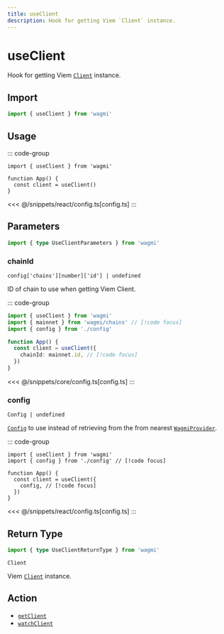 ```yaml
---
title: useClient
description: Hook for getting Viem `Client` instance.
---
```


# useClient

Hook for getting Viem [`Client`](https://viem.sh/docs/clients/custom.html) instance.

## Import

```ts
import { useClient } from 'wagmi'
```

## Usage

::: code-group
```tsx [index.tsx]
import { useClient } from 'wagmi'

function App() {
  const client = useClient()
}
```
<<< @/snippets/react/config.ts[config.ts]
:::

## Parameters

```ts
import { type UseClientParameters } from 'wagmi'
```

### chainId

`config['chains'][number]['id'] | undefined`

ID of chain to use when getting Viem Client.

::: code-group
```ts [index.ts]
import { useClient } from 'wagmi'
import { mainnet } from 'wagmi/chains' // [!code focus]
import { config } from './config'

function App() {
  const client = useClient({
    chainId: mainnet.id, // [!code focus]
  })
}
```
<<< @/snippets/core/config.ts[config.ts]
:::

### config

`Config | undefined`

[`Config`](/react/api/createConfig#config) to use instead of retrieving from the from nearest [`WagmiProvider`](/react/api/WagmiProvider).

::: code-group
```tsx [index.tsx]
import { useClient } from 'wagmi'
import { config } from './config' // [!code focus]

function App() {
  const client = useClient({
    config, // [!code focus]
  })
}
```
<<< @/snippets/react/config.ts[config.ts]
:::

## Return Type

```ts
import { type UseClientReturnType } from 'wagmi'
```

`Client`

Viem [`Client`](https://viem.sh/docs/clients/custom.html) instance.

## Action

- [`getClient`](/core/api/actions/getClient)
- [`watchClient`](/core/api/actions/watchClient)
